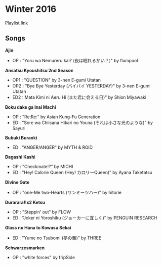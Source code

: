 # Winter 2016

[Playlist link](https://open.spotify.com/user/fz230568w0ccmom2dg3zvxq1h/playlist/5BitUwdvLSUkao8ebAccer?si=-9Z_7J6gSd2umTeC4oVE1g)

## Songs

**Ajin**
* OP : "Yoru wa Nemureru kai? (夜は眠れるかい？)" by flumpool

**Ansatsu Kyoushitsu 2nd Season**
* OP1 : "QUESTION" by 3-nen E-gumi Utatan
* OP2 : "Bye Bye Yesterday (バイバイ YESTERDAY)" by 3-nen E-gumi Utatan
* ED2 : Mata Kimi ni Aeru Hi (また君に会える日)" by Shion Miyawaki

**Boku dake ga Inai Machi**
* OP : "Re:Re:" by Asian Kung-Fu Generation
* ED : "Sore wa Chiisana Hikari no Youna (それは小さな光のような)" by Sayuri

**Bubuki Buranki**
* ED : "ANGER/ANGER" by MYTH & ROID

**Dagashi Kashi**
* OP : "Checkmate!?" by MICHI
* ED : "Hey! Calorie Queen (Hey! カロリーQueen)" by Ayana Taketatsu

**Divine Gate**
* OP : "one-Me two-Hearts (ワンミーツハー)" by hitorie

**Durarara!!x2 Ketsu**
* OP : "Steppin' out" by FLOW
* ED : "Joker ni Yoroshiku (ジョーカーに宜しく)" by PENGUIN RESEARCH

**Glass no Hana to Kowasu Sekai**
* ED : "Yume no Tsubomi (夢の蕾)" by THREE

**Schwarzesmarken**
* OP : "white forces" by fripSide